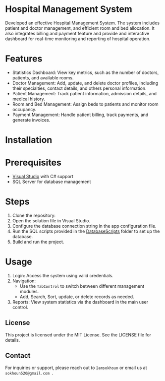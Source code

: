 
# Hospital Management System

Developed an effective Hospital Management System. The system includes patient and doctor management, and efficient room and bed allocation. 
It also integrates billing and payment feature and provide and interactive dashboard for real-time monitoring and reporting of hospital operation.

# Features

- Statistics Dashboard: View key metrics, such as the number of doctors, patients, and available rooms.
- Doctor Management: Add, update, and delete doctor profiles, including their specialties, contact details, and others personal information.
- Patient Management: Track patient information, admission details, and medical history.
- Room and Bed Management: Assign beds to patients and monitor room occupancy.
- Payment Management: Handle patient billing, track payments, and generate invoices.

# Installation

# Prerequisites

- [Visual Studio](https://visualstudio.microsoft.com/) with C# support
- SQL Server for database management

# Steps

1. Clone the repository:
2. Open the solution file in Visual Studio.
3. Configure the database connection string in the app configuration file.
4. Run the SQL scripts provided in the [DatabaseScripts](DatabaseScripts) folder to set up the database.
5. Build and run the project.

# Usage

1. Login: Access the system using valid credentials.
2. Navigation:
   - Use the `TabControl` to switch between different management modules.
   - Add, Search, Sort, update, or delete records as needed.
3. Reports: View system statistics via the dashboard in the main user control.

## License

This project is licensed under the MIT License. See the LICENSE file for details.

## Contact

For inquiries or support, please reach out to `Iamsokhoun` or email us at `sokhoun520@gmail.com `.

